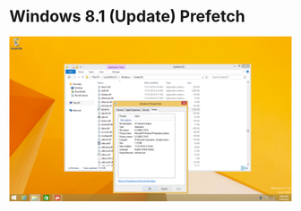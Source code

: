 # Windows 8.1 (Update) Prefetch

![PrefetchWindows81Update](https://raw.githubusercontent.com/AndrewRathbun/DFIRArtifactMuseum/main/Windows/Prefetch/Win81Update/RathbunVM/prefetch_win81update.png)
